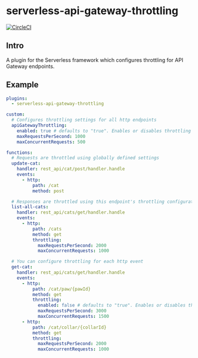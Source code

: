 # serverless-api-gateway-throttling

[![CircleCI](https://circleci.com/gh/DianaIonita/serverless-api-gateway-throttling.svg?style=svg)](https://circleci.com/gh/DianaIonita/serverless-api-gateway-throttling)

## Intro
A plugin for the Serverless framework which configures throttling for API Gateway endpoints.

## Example

```yml
plugins:
  - serverless-api-gateway-throttling

custom:
  # Configures throttling settings for all http endpoints
  apiGatewayThrottling:
    enabled: true # defaults to "true". Enables or disables throttling globally.
    maxRequestsPerSecond: 1000
    maxConcurrentRequests: 500

functions:
  # Requests are throttled using globally defined settings
  update-cat:
    handler: rest_api/cat/post/handler.handle
    events:
      - http:
          path: /cat
          method: post

  # Responses are throttled using this endpoint's throttling configuration
  list-all-cats:
    handler: rest_api/cats/get/handler.handle
    events:
      - http:
          path: /cats
          method: get
          throttling:
            maxRequestsPerSecond: 2000
            maxConcurrentRequests: 1000

  # You can configure throttling for each http event
  get-cat:
    handler: rest_api/cats/get/handler.handle
    events:
      - http:
          path: /cat/paw/{pawId}
          method: get
          throttling:
            enabled: false # defaults to "true". Enables or disables throttling for this event.
            maxRequestsPerSecond: 3000
            maxConcurrentRequests: 1500
      - http:
          path: /cat/collar/{collarId}
          method: get
          throttling:
            maxRequestsPerSecond: 2000
            maxConcurrentRequests: 1000
```
